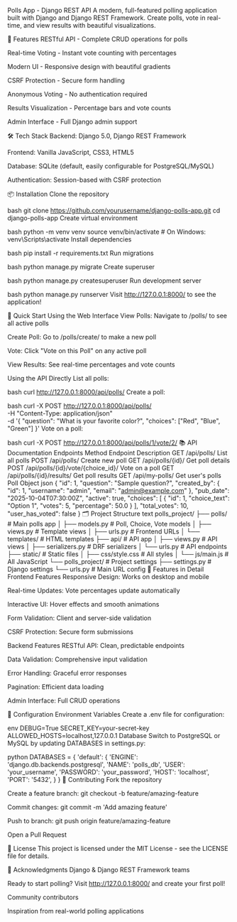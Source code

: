 Polls App - Django REST API
A modern, full-featured polling application built with Django and Django REST Framework. Create polls, vote in real-time, and view results with beautiful visualizations.

🚀 Features
RESTful API - Complete CRUD operations for polls

Real-time Voting - Instant vote counting with percentages

Modern UI - Responsive design with beautiful gradients

CSRF Protection - Secure form handling

Anonymous Voting - No authentication required

Results Visualization - Percentage bars and vote counts

Admin Interface - Full Django admin support

🛠️ Tech Stack
Backend: Django 5.0, Django REST Framework

Frontend: Vanilla JavaScript, CSS3, HTML5

Database: SQLite (default, easily configurable for PostgreSQL/MySQL)

Authentication: Session-based with CSRF protection

📦 Installation
Clone the repository

bash
git clone https://github.com/yourusername/django-polls-app.git
cd django-polls-app
Create virtual environment

bash
python -m venv venv
source venv/bin/activate  # On Windows: venv\Scripts\activate
Install dependencies

bash
pip install -r requirements.txt
Run migrations

bash
python manage.py migrate
Create superuser

bash
python manage.py createsuperuser
Run development server

bash
python manage.py runserver
Visit http://127.0.0.1:8000/ to see the application!

🎯 Quick Start
Using the Web Interface
View Polls: Navigate to /polls/ to see all active polls

Create Poll: Go to /polls/create/ to make a new poll

Vote: Click "Vote on this Poll" on any active poll

View Results: See real-time percentages and vote counts

Using the API Directly
List all polls:

bash
curl http://127.0.0.1:8000/api/polls/
Create a poll:

bash
curl -X POST http://127.0.0.1:8000/api/polls/ \
  -H "Content-Type: application/json" \
  -d '{
    "question": "What is your favorite color?",
    "choices": ["Red", "Blue", "Green"]
  }'
Vote on a poll:

bash
curl -X POST http://127.0.0.1:8000/api/polls/1/vote/2/
📚 API Documentation
Endpoints
Method	Endpoint	Description
GET	/api/polls/	List all polls
POST	/api/polls/	Create new poll
GET	/api/polls/{id}/	Get poll details
POST	/api/polls/{id}/vote/{choice_id}/	Vote on a poll
GET	/api/polls/{id}/results/	Get poll results
GET	/api/my-polls/	Get user's polls
Poll Object
json
{
  "id": 1,
  "question": "Sample question?",
  "created_by": {
    "id": 1,
    "username": "admin",
    "email": "admin@example.com"
  },
  "pub_date": "2025-10-04T07:30:00Z",
  "active": true,
  "choices": [
    {
      "id": 1,
      "choice_text": "Option 1",
      "votes": 5,
      "percentage": 50.0
    }
  ],
  "total_votes": 10,
  "user_has_voted": false
}
🗂️ Project Structure
text
polls_project/
├── polls/                 # Main polls app
│   ├── models.py         # Poll, Choice, Vote models
│   ├── views.py          # Template views
│   ├── urls.py           # Frontend URLs
│   └── templates/        # HTML templates
├── api/                  # API app
│   ├── views.py          # API views
│   ├── serializers.py    # DRF serializers
│   └── urls.py           # API endpoints
├── static/               # Static files
│   ├── css/style.css     # All styles
│   └── js/main.js        # All JavaScript
└── polls_project/        # Project settings
    ├── settings.py       # Django settings
    └── urls.py           # Main URL config
🎨 Features in Detail
Frontend Features
Responsive Design: Works on desktop and mobile

Real-time Updates: Vote percentages update automatically

Interactive UI: Hover effects and smooth animations

Form Validation: Client and server-side validation

CSRF Protection: Secure form submissions

Backend Features
RESTful API: Clean, predictable endpoints

Data Validation: Comprehensive input validation

Error Handling: Graceful error responses

Pagination: Efficient data loading

Admin Interface: Full CRUD operations

🔧 Configuration
Environment Variables
Create a .env file for configuration:

env
DEBUG=True
SECRET_KEY=your-secret-key
ALLOWED_HOSTS=localhost,127.0.0.1
Database
Switch to PostgreSQL or MySQL by updating DATABASES in settings.py:

python
DATABASES = {
    'default': {
        'ENGINE': 'django.db.backends.postgresql',
        'NAME': 'polls_db',
        'USER': 'your_username',
        'PASSWORD': 'your_password',
        'HOST': 'localhost',
        'PORT': '5432',
    }
}
🤝 Contributing
Fork the repository

Create a feature branch: git checkout -b feature/amazing-feature

Commit changes: git commit -m 'Add amazing feature'

Push to branch: git push origin feature/amazing-feature

Open a Pull Request

📝 License
This project is licensed under the MIT License - see the LICENSE file for details.

🙏 Acknowledgments
Django & Django REST Framework teams


Ready to start polling? Visit http://127.0.0.1:8000/ and create your first poll!

Community contributors

Inspiration from real-world polling applications
